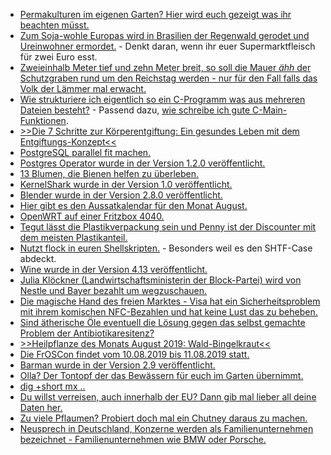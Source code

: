 * [Permakulturen im eigenen Garten? Hier wird euch gezeigt was ihr beachten müsst.](https://www.smarticular.net/permakultur-prinzipien-garten/)
* [Zum Soja-wohle Europas wird in Brasilien der Regenwald gerodet und Ureinwohner ermordet.](https://netzfrauen.org/2019/07/29/brazil-3/) - Denkt daran, wenn ihr euer Supermarktfleisch für zwei Euro esst.
* [Zweieinhalb Meter tief und zehn Meter breit, so soll die Mauer *ähh* der Schutzgraben rund um den Reichstag werden - nur für den Fall falls das Volk der Lämmer mal erwacht.](https://blog.fefe.de/?ts=a3c07d10)
* [Wie strukturiere ich eigentlich so ein C-Programm was aus mehreren Dateien besteht?](https://opensource.com/article/19/7/structure-multi-file-c-part-1) - Passend dazu, [wie schreibe ich gute C-Main-Funktionen](https://opensource.com/article/19/5/how-write-good-c-main-function).
* [>>Die 7 Schritte zur Körperentgiftung: Ein gesundes Leben mit dem Entgiftungs-Konzept<<](https://www.welt-im-wandel.tv/video/die-7-schritte-zur-koerperentgiftung-ein-gesundes-leben-mit-dem-entgiftungs-konzept/)
* [PostgreSQL parallel fit machen.](https://www.percona.com/blog/2019/07/30/parallelism-in-postgresql/)
* [Postgres Operator wurde in der Version 1.2.0 veröffentlicht.](https://www.postgresql.org/about/news/1957/)
* [13 Blumen, die Bienen helfen zu überleben.](https://www.smarticular.net/bienenfreundliche-pflanzen-garten-beet-ringelblume-sonnenblume/)
* [KernelShark wurde in der Version 1.0 veröffentlicht.](https://www.pro-linux.de/news/1/27300/kernelshark-10-freigegeben.html)
* [Blender wurde in der Version 2.8.0 veröffentlicht.](https://www.pro-linux.de/news/1/27305/blender-280-mit-neuer-oberfl%C3%A4che-und-neuen-funktionen.html)
* [Hier gibt es den Aussatkalendar für den Monat August.](https://www.smarticular.net/aussaatkalender-august-freiland-vorkultur-gemuese-kraeuter-blumen/)
* [OpenWRT auf einer Fritzbox 4040.](https://www.kuketz-blog.de/fritzbox-4040-und-netzwerkaufbau-openwrt-teil1/)
* [Tegut lässt die Plastikverpackung sein und Penny ist der Discounter mit dem meisten Plastikanteil.](https://netzfrauen.org/2019/08/03/plasticfree-5/)
* [Nutzt flock in euren Shellskripten.](https://utcc.utoronto.ca/~cks/space/blog/linux/LockShellScriptsWithFlock) - Besonders weil es den SHTF-Case abdeckt.
* [Wine wurde in der Version 4.13 veröffentlicht.](https://www.phoronix.com/scan.php?page=news_item&px=Wine-4.13-Released)
* [Julia Klöckner (Landwirtschaftsministerin der Block-Partei) wird von Nestle und Bayer bezahlt um wegzuschauen.](https://netzfrauen.org/2019/08/03/kloeckner-2/)
* [Die magische Hand des freien Marktes - Visa hat ein Sicherheitsproblem mit ihrem komischen NFC-Bezahlen und hat keine Lust das zu beheben.](https://blog.fefe.de/?ts=a3bcc468)
* [Sind ätherische Öle eventuell die Lösung gegen das selbst gemachte Problem der Antibiotikaresitenz?](https://netzfrauen.org/2019/08/01/antibioticresistance/)
* [>>Heilpflanze des Monats August 2019: Wald-Bingelkraut<<](https://bio-erzgebirge.de/wp/?p=18874)
* [Die FrOSCon findet vom 10.08.2019 bis 11.08.2019 statt.](https://www.pro-linux.de/news/1/27313/froscon-2019-am-10-und-11-august.html)
* [Barman wurde in der Version 2.9 veröffentlicht.](https://www.postgresql.org/about/news/1959/)
* [Olla? Der Tontopf der das Bewässern für euch im Garten übernimmt.](https://www.smarticular.net/ollas-selber-bauen-bewaesserungssystem-garten-hochbeet/)
* [dig +short mx <domain name>.<tld>.](https://utcc.utoronto.ca/~cks/space/blog/sysadmin/HowNotToDoDNSXXIV)
* [Du willst verreisen, auch innerhalb der EU? Dann gib mal lieber all deine Daten her.](https://www.kuketz-blog.de/kommentar-der-glaeserne-passagier-die-zukunft-des-reisens/)
* [Zu viele Pflaumen? Probiert doch mal ein Chutney daraus zu machen.](https://www.smarticular.net/pflaumen-chutney/)
* [Neusprech in Deutschland, Konzerne werden als Familienunternehmen bezeichnet - Familienunternehmen wie BMW oder Porsche.](https://www.maskenfall.de/?p=13661)
